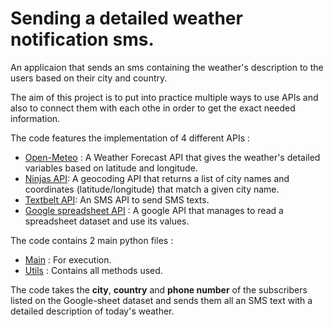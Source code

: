 # Sending a detailed weather notification sms.


An applicaion that sends an sms containing the weather's description to the users based on their city and country.


The aim of this project is to put into practice multiple ways to use APIs and also to connect them with each othe in order to get the exact needed information.

The code features the implementation of 4 different APIs :

- [Open-Meteo](https://open-meteo.com/en/docs#latitude=48.85&longitude=2.35&hourly=temperature_2m,relativehumidity_2m,precipitation,rain,snowfall,snow_depth,weathercode,visibility,windspeed_10m&daily=weathercode,temperature_2m_max,temperature_2m_min,sunrise,sunset,precipitation_hours,windspeed_10m_max,windgusts_10m_max,winddirection_10m_dominant&timezone=auto) : A Weather Forecast API that gives the weather's detailed variables based on latitude and longitude.
- [Ninjas API](https://api-ninjas.com/api/geocoding): A geocoding API that returns a list of city names and coordinates (latitude/longitude) that match a given city name.
- [Textbelt API](https://docs.textbelt.com#testing-this-api): An SMS API to send SMS texts.
- [Google spreadsheet API](https://developers.google.com/sheets/api) : A google API that manages to read a spreadsheet dataset and use its values.


The code contains 2 main python files :
- [Main](https://github.com/Oumaima-Hajji/city-weather/blob/main/main.py) : For execution.
- [Utils](https://github.com/Oumaima-Hajji/city-weather/blob/main/utils.py) : Contains all methods used.

The code takes the **city**, **country** and **phone number** of the subscribers listed on the Google-sheet dataset and sends them all an SMS text with a detailed description of today's weather.